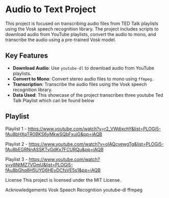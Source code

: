 # Audio to Text Project

This project is focused on transcribing audio files from TED Talk playlists using the Vosk speech recognition library. The project includes scripts to download audio from YouTube playlists, convert the audio to mono, and transcribe the audio using a pre-trained Vosk model.

## Key Features

- **Download Audio**: Use `youtube-dl` to download audio from YouTube playlists.
- **Convert to Mono**: Convert stereo audio files to mono using `ffmpeg`.
- **Transcription**: Transcribe the audio files using the Vosk speech recognition library.
- **Data Used**: This showcase of the project transcribes three youtube Ted Talk Playlist which can be found below

  
## Playlist
  Playlist 1 - https://www.youtube.com/watch?v=r2_VWdjxchY&list=PLOGi5-fAu8bHXpTR0BKS6yMkwSQbFxujG&pp=iAQB
  
  Playlist 2 - https://www.youtube.com/watch?v=oIAQcvewgTg&list=PLOGi5-fAu8bEGRNnASSKTvGdKx7FCURQu&pp=iAQB
  
  Playlist 3 - https://www.youtube.com/watch?v=y8NtMZ7VGmU&list=PLOGi5-fAu8bGhq6H5UYG6HEvDCfsVE5s1&pp=iAQB

  License
This project is licensed under the MIT License.

Acknowledgements
Vosk Speech Recognition
youtube-dl
ffmpeg
